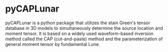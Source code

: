 # pyCAPLunar
pyCAPLunar is a python package that utilizes the stain Green's tensor database in 3D models to simultaneously determine the source location and moment tensor. It is based on a widely used waveform-based inversion method called the CAP (cut-and-paste) method and the parameterization of general moment tensor by fundamental Lune. 

